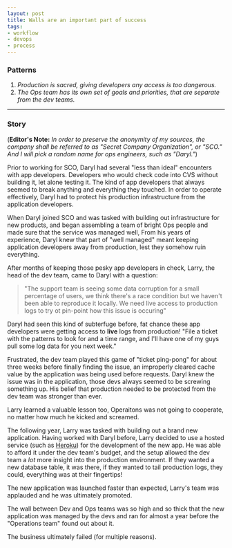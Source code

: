 ```yaml
---
layout: post
title: Walls are an important part of success
tags:
- workflow
- devops
- process
---
```



### Patterns

1. *Production is sacred, giving developers any access is too dangerous.*
1. *The Ops team has its own set of goals and priorities, that are separate
   from the dev teams.*


---

### Story


(**Editor's Note:** *In order to preserve the anonymity of my sources, the
company shall be referred to as "Secret Company Organization", or "SCO." And I
will pick a random name for ops engineers, such as "Daryl."*)


Prior to working for SCO, Daryl had several "less than ideal" encounters with
app developers. Developers who would check code into CVS without building it,
let alone testing it. The kind of app developers that always seemed to break
anything and everything they touched. In order to operate effectively, Daryl
had to protect his production infrastructure from the application developers.

When Daryl joined SCO and was tasked with building out infrastructure for new
products, and began assembling a team of bright Ops people and made sure that
the service was managed well, From his years of experience, Daryl knew that
part of "well managed" meant keeping application developers away from
production, lest they somehow ruin everything.


After months of keeping those pesky app developers in check, Larry, the head of the
dev team, came to Daryl with a question:

> "The support team is seeing some data corruption for a small percentage of
> users, we think there's a race condition but we haven't been able to
> reproduce it locally. We need live access to production logs to try ot
> pin-point how this issue is occuring"


Daryl had seen this kind of subterfuge before, fat chance these app developers
were getting access to **live** logs from production! "File a ticket with the
patterns to look for and a time range, and I'll have one of my
guys pull some log data for you next week."


Frustrated, the dev team played this game of "ticket ping-pong" for about three
weeks before finally finding the issue, an improperly cleared cache value by the
application was being used before requests. Daryl knew the issue was in the
application, those devs always seemed to be screwing something up. His belief
that production needed to be protected from the dev team was stronger than
ever.


Larry learned a valuable lesson too, Operaitons was not going to cooperate, no
matter how much he kicked and screamed.

The following year, Larry was tasked with building out a brand new application.
Having worked with Daryl before, Larry decided to use a hosted service (such as
[Heroku](http://www.heroku.com)) for the development of the new app. He was
able to afford it under the dev team's budget, and the setup allowed the dev
team a *lot* more insight into the production environment. If they wanted a new
database table, it was there, if they wanted to tail production logs, they
could, everything was at their fingertips!

The new application was launched faster than expected, Larry's team was
applauded and he was ultimately promoted.


The wall between Dev and Ops teams was so high and so thick that the new
application was managed by the devs and ran for almost a year before the
"Operations team" found out about it.


The business ultimately failed (for multiple reasons).

